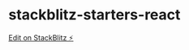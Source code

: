 # stackblitz-starters-react

[Edit on StackBlitz ⚡️](https://stackblitz.com/edit/stackblitz-starters-r1zihs)
